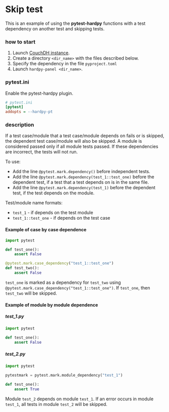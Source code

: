 # Skip test

This is an example of using the **pytest-hardpy** functions with a test dependency
on another test and skipping tests.

### how to start

1. Launch [CouchDH instance](../documentation/database.md#couchdb-instance).
2. Create a directory `<dir_name>` with the files described below.
3. Specify the dependency in the file `pyproject.toml`
4. Launch `hardpy-panel <dir_name>`.

### pytest.ini

Enable the pytest-hardpy plugin.

```ini
# pytest.ini
[pytest]
addopts = --hardpy-pt
```

### description

If a test case/module that a test case/module depends on fails or is skipped, the dependent test case/module will also be skipped.
A module is considered passed only if all module tests passed.
If these dependencies are incorrect, the tests will not run.


To use:

- Add the line `@pytest.mark.dependency()` before independent tests.
- Add the line `@pytest.mark.dependency(test_1::test_one)` before the dependent test,
if a test that a test depends on is in the same file.
- Add the line `@pytest.mark.dependency(test_1)`
before the dependent test, if the test depends on the module.

Test/module name formats:

- `test_1` - if depends on the test module
- `test_1::test_one` - if depends on the test case

#### Example of case by case dependence

```python
import pytest

def test_one():
    assert False

@pytest.mark.case_dependency("test_1::test_one")
def test_two():
    assert False
```

`test_one` is marked as a dependency for `test_two` using `@pytest.mark.case_dependency("test_1::test_one")`.
If `test_one`, then `test_two` will be skipped.

#### Example of module by module dependence

##### test_1.py

```python
import pytest

def test_one():
    assert False
```

##### test_2.py

```python
import pytest

pytestmark = pytest.mark.module_dependency("test_1")

def test_one():
    assert True
```

Module `test_2` depends on module `test_1`.
If an error occurs in module `test_1`, all tests in module `test_2` will be skipped.
